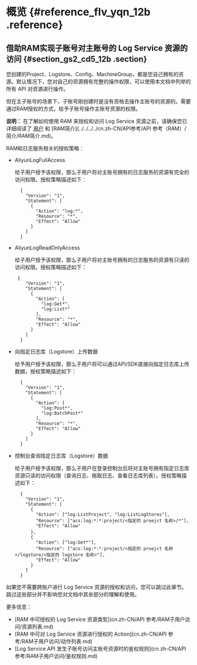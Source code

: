 # 概览 {#reference_flv_yqn_12b .reference}

## 借助RAM实现子账号对主账号的 Log Service 资源的访问 {#section_gs2_cd5_12b .section}

您创建的Project、Logstore、Config、MachineGroup，都是您自己拥有的资源。默认情况下，您对自己的资源拥有完整的操作权限，可以使用本文档中列举的所有 API 对资源进行操作。

但在主子账号的场景下，子账号刚创建时是没有资格去操作主账号的资源的。需要通过RAM授权的方式，给予子账号操作主账号资源的权限。

**说明：** 在了解如何使用 RAM 来授权和访问 Log Service 资源之前，请确保您已详细阅读了 [用户](../../../../cn.zh-CN/用户指南/身份管理/用户.md) 和 [RAM简介](../../../../cn.zh-CN/API参考/API 参考（RAM）/简介/RAM简介.md)。

RAM和日志服务相关的授权策略：

-   AliyunLogFullAccess

    给子用户授予该权限，那么子用户将对主账号拥有的日志服务的资源有完全的访问权限。授权策略描述如下：

    ```
      {
        "Version": "1",
        "Statement": [
          {
            "Action": "log:*",
            "Resource": "*",
            "Effect": "Allow"
          }
        ]
      }
    ```

-   AliyunLogReadOnlyAccess

    给子用户授予该权限，那么子用户将对主账号拥有的日志服务的资源有只读的访问权限。授权策略描述如下：

    ```
     {
        "Version": "1",
        "Statement": [
          {
            "Action": [
              "log:Get*",
              "log:List*"
            ],
            "Resource": "*",
            "Effect": "Allow"
          }
        ]
      }
    ```

-   向指定日志库（Logstore）上传数据

    给予用户授予该权限，那么子用户将可以通过API/SDK直接向指定日志库上传数据，授权策略描述如下：

    ```
      {
        "Version": "1",
        "Statement": [
          {
            "Action": [
              "log:Post*",
              "log:BatchPost*"
            ],
            "Resource": "*",
            "Effect": "Allow"
          }
        ]
      }
    ```

-   控制台查询指定日志库（Logstore）数据

    给子用户授予该权限，那么子用户在登录控制台后将对主账号拥有指定日志库资源只读的访问权限（查询日志、拖取日志、查看日志库列表）。授权策略描述如下：

    ```
      {
        "Version": "1",
        "Statement": [
          {
            "Action": ["log:ListProject", "log:ListLogStores"],
            "Resource": ["acs:log:*:*:project/<指定的 proejct 名称>/*"],
            "Effect": "Allow"
          }，
          {
            "Action": ["log:Get*"],
            "Resource": ["acs:log:*:*:project/<指定的 proejct 名称>/logstore/<指定的 logstore 名称>"],
            "Effect": "Allow"
          }
        ]
      }
    ```


如果您不需要跨账户进行 Log Service 资源的授权和访问，您可以跳过此章节。跳过这些部分并不影响您对文档中其余部分的理解和使用。

更多信息：

-   [RAM 中可授权的 Log Service 资源类型](cn.zh-CN/API 参考/RAM子用户访问/资源列表.md)
-   [RAM 中可对 Log Service 资源进行授权的 Action](cn.zh-CN/API 参考/RAM子用户访问/动作列表.md)
-   [Log Service API 发生子账号访问主账号资源时的鉴权规则](cn.zh-CN/API 参考/RAM子用户访问/鉴权规则.md)

